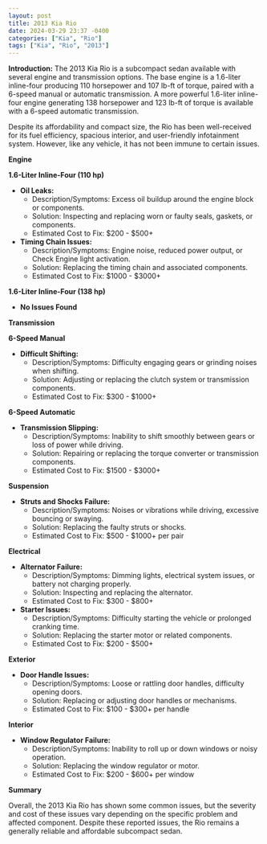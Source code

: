 ```yaml
---
layout: post
title: 2013 Kia Rio
date: 2024-03-29 23:37 -0400
categories: ["Kia", "Rio"]
tags: ["Kia", "Rio", "2013"]
---
```

**Introduction:**
The 2013 Kia Rio is a subcompact sedan available with several engine and transmission options. The base engine is a 1.6-liter inline-four producing 110 horsepower and 107 lb-ft of torque, paired with a 6-speed manual or automatic transmission. A more powerful 1.6-liter inline-four engine generating 138 horsepower and 123 lb-ft of torque is available with a 6-speed automatic transmission.

Despite its affordability and compact size, the Rio has been well-received for its fuel efficiency, spacious interior, and user-friendly infotainment system. However, like any vehicle, it has not been immune to certain issues.

**Engine**

**1.6-Liter Inline-Four (110 hp)**

- **Oil Leaks:** 
     - Description/Symptoms: Excess oil buildup around the engine block or components.
     - Solution: Inspecting and replacing worn or faulty seals, gaskets, or components.
     - Estimated Cost to Fix: $200 - $500+
- **Timing Chain Issues:** 
     - Description/Symptoms: Engine noise, reduced power output, or Check Engine light activation.
     - Solution: Replacing the timing chain and associated components.
     - Estimated Cost to Fix: $1000 - $3000+

**1.6-Liter Inline-Four (138 hp)**

- **No Issues Found**

**Transmission**

**6-Speed Manual**

- **Difficult Shifting:** 
     - Description/Symptoms: Difficulty engaging gears or grinding noises when shifting.
     - Solution: Adjusting or replacing the clutch system or transmission components.
     - Estimated Cost to Fix: $300 - $1000+

**6-Speed Automatic**

- **Transmission Slipping:** 
     - Description/Symptoms: Inability to shift smoothly between gears or loss of power while driving.
     - Solution: Repairing or replacing the torque converter or transmission components.
     - Estimated Cost to Fix: $1500 - $3000+

**Suspension**

- **Struts and Shocks Failure:** 
     - Description/Symptoms: Noises or vibrations while driving, excessive bouncing or swaying.
     - Solution: Replacing the faulty struts or shocks.
     - Estimated Cost to Fix: $500 - $1000+ per pair

**Electrical**

- **Alternator Failure:** 
     - Description/Symptoms: Dimming lights, electrical system issues, or battery not charging properly.
     - Solution: Inspecting and replacing the alternator.
     - Estimated Cost to Fix: $300 - $800+
- **Starter Issues:** 
     - Description/Symptoms: Difficulty starting the vehicle or prolonged cranking time.
     - Solution: Replacing the starter motor or related components.
     - Estimated Cost to Fix: $200 - $500+

**Exterior**

- **Door Handle Issues:** 
     - Description/Symptoms: Loose or rattling door handles, difficulty opening doors.
     - Solution: Replacing or adjusting door handles or mechanisms.
     - Estimated Cost to Fix: $100 - $300+ per handle

**Interior**

- **Window Regulator Failure:** 
     - Description/Symptoms: Inability to roll up or down windows or noisy operation.
     - Solution: Replacing the window regulator or motor.
     - Estimated Cost to Fix: $200 - $600+ per window

**Summary**

Overall, the 2013 Kia Rio has shown some common issues, but the severity and cost of these issues vary depending on the specific problem and affected component. Despite these reported issues, the Rio remains a generally reliable and affordable subcompact sedan.
